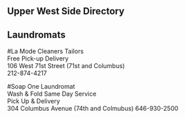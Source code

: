 ## Upper West Side Directory

## Laundromats
#La Mode Cleaners Tailors\
Free Pick-up Delivery\
106 West 71st Street (71st and Columbus)\
212-874-4217

#Soap One Laundromat\
Wash & Fold Same Day Service\
Pick Up & Delivery\
304 Columbus Avenue (74th and Colmubus)
646-930-2500
